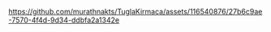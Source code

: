 

https://github.com/murathnakts/TuglaKirmaca/assets/116540876/27b6c9ae-7570-4f4d-9d34-ddbfa2a1342e

